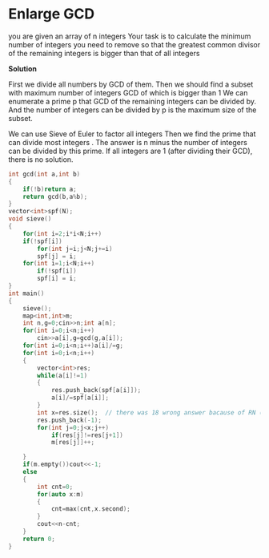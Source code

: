 # Enlarge GCD

you are given an array of n integers
Your task is to calculate the minimum number of integers you need to remove so that the greatest common divisor of
the remaining integers is bigger than that of all integers

**Solution**

First we divide all numbers by GCD of them. Then we should find a subset with maximum number of integers GCD of which is bigger than 1
We can enumerate a prime p that GCD of the remaining integers can be divided by. And the number of integers can be divided by p is 
the maximum size of the subset.

We can use Sieve of Euler to factor all integers Then we find the prime that can divide most integers . The answer is n minus the number 
of integers can be divided by this prime. If all integers are 1 (after dividing their GCD), there is no solution.

```cpp
int gcd(int a,int b)
{
    if(!b)return a;
    return gcd(b,a%b);
}
vector<int>spf(N);
void sieve()
{
    for(int i=2;i*i<N;i++)
    if(!spf[i])
        for(int j=i;j<N;j+=i)
        spf[j] = i;
    for(int i=1;i<N;i++)
        if(!spf[i])
        spf[i] = i;
}
int main()
{
    sieve();
    map<int,int>m;
    int n,g=0;cin>>n;int a[n];
    for(int i=0;i<n;i++)
        cin>>a[i],g=gcd(g,a[i]);
    for(int i=0;i<n;i++)a[i]/=g;
    for(int i=0;i<n;i++)
    {
        vector<int>res;
        while(a[i]!=1)
        {
            res.push_back(spf[a[i]]);
            a[i]/=spf[a[i]];
        }
        int x=res.size();  // there was 18 wrong answer bacause of RN ( random number)
        res.push_back(-1);
        for(int j=0;j<x;j++)
            if(res[j]!=res[j+1])
            m[res[j]]++;

    }
    if(m.empty())cout<<-1;
    else
    {
        int cnt=0;
        for(auto x:m)
        {
            cnt=max(cnt,x.second);
        }
        cout<<n-cnt;
    }
    return 0;
}
```
